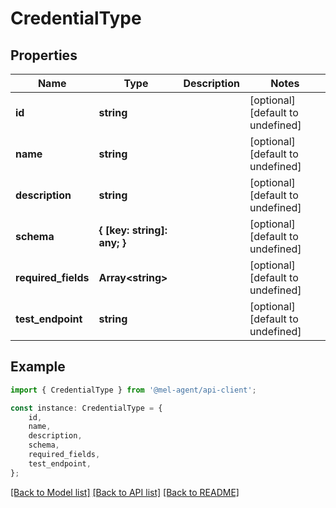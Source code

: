 # CredentialType


## Properties

Name | Type | Description | Notes
------------ | ------------- | ------------- | -------------
**id** | **string** |  | [optional] [default to undefined]
**name** | **string** |  | [optional] [default to undefined]
**description** | **string** |  | [optional] [default to undefined]
**schema** | **{ [key: string]: any; }** |  | [optional] [default to undefined]
**required_fields** | **Array&lt;string&gt;** |  | [optional] [default to undefined]
**test_endpoint** | **string** |  | [optional] [default to undefined]

## Example

```typescript
import { CredentialType } from '@mel-agent/api-client';

const instance: CredentialType = {
    id,
    name,
    description,
    schema,
    required_fields,
    test_endpoint,
};
```

[[Back to Model list]](../README.md#documentation-for-models) [[Back to API list]](../README.md#documentation-for-api-endpoints) [[Back to README]](../README.md)
